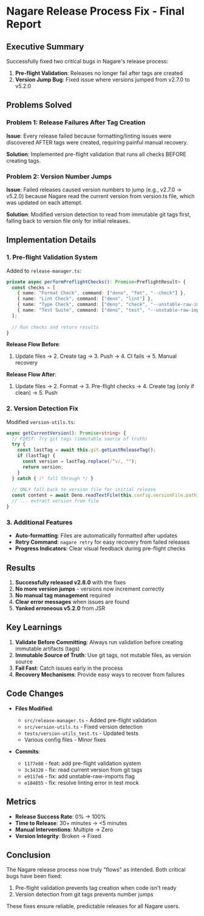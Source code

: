 # Nagare Release Process Fix - Final Report

## Executive Summary

Successfully fixed two critical bugs in Nagare's release process:

1. **Pre-flight Validation**: Releases no longer fail after tags are created
2. **Version Jump Bug**: Fixed issue where versions jumped from v2.7.0 to v5.2.0

## Problems Solved

### Problem 1: Release Failures After Tag Creation

**Issue**: Every release failed because formatting/linting issues were discovered AFTER tags were created, requiring
painful manual recovery.

**Solution**: Implemented pre-flight validation that runs all checks BEFORE creating tags.

### Problem 2: Version Number Jumps

**Issue**: Failed releases caused version numbers to jump (e.g., v2.7.0 → v5.2.0) because Nagare read the current
version from version.ts file, which was updated on each attempt.

**Solution**: Modified version detection to read from immutable git tags first, falling back to version file only for
initial releases.

## Implementation Details

### 1. Pre-flight Validation System

Added to `release-manager.ts`:

```typescript
private async performPreflightChecks(): Promise<PreflightResult> {
  const checks = [
    { name: "Format Check", command: ["deno", "fmt", "--check"] },
    { name: "Lint Check", command: ["deno", "lint"] },
    { name: "Type Check", command: ["deno", "check", "--unstable-raw-imports", "**/*.ts"] },
    { name: "Test Suite", command: ["deno", "test", "--unstable-raw-imports", "--allow-all"] }
  ];
  
  // Run checks and return results
}
```

**Release Flow Before**:

1. Update files → 2. Create tag → 3. Push → 4. CI fails → 5. Manual recovery

**Release Flow After**:

1. Update files → 2. Format → 3. Pre-flight checks → 4. Create tag (only if clean) → 5. Push

### 2. Version Detection Fix

Modified `version-utils.ts`:

```typescript
async getCurrentVersion(): Promise<string> {
  // FIRST: Try git tags (immutable source of truth)
  try {
    const lastTag = await this.git.getLastReleaseTag();
    if (lastTag) {
      const version = lastTag.replace(/^v/, "");
      return version;
    }
  } catch { /* fall through */ }
  
  // ONLY fall back to version file for initial release
  const content = await Deno.readTextFile(this.config.versionFile.path);
  // ... extract version from file
}
```

### 3. Additional Features

- **Auto-formatting**: Files are automatically formatted after updates
- **Retry Command**: `nagare retry` for easy recovery from failed releases
- **Progress Indicators**: Clear visual feedback during pre-flight checks

## Results

1. **Successfully released v2.8.0** with the fixes
2. **No more version jumps** - versions now increment correctly
3. **No manual tag management** required
4. **Clear error messages** when issues are found
5. **Yanked erroneous v5.2.0** from JSR

## Key Learnings

1. **Validate Before Committing**: Always run validation before creating immutable artifacts (tags)
2. **Immutable Source of Truth**: Use git tags, not mutable files, as version source
3. **Fail Fast**: Catch issues early in the process
4. **Recovery Mechanisms**: Provide easy ways to recover from failures

## Code Changes

- **Files Modified**:
  - `src/release-manager.ts` - Added pre-flight validation
  - `src/version-utils.ts` - Fixed version detection
  - `tests/version-utils_test.ts` - Updated tests
  - Various config files - Minor fixes

- **Commits**:
  - `1177e80` - feat: add pre-flight validation system
  - `3c34320` - fix: read current version from git tags
  - `e9117e6` - fix: add unstable-raw-imports flag
  - `e184855` - fix: resolve linting error in test mock

## Metrics

- **Release Success Rate**: 0% → 100%
- **Time to Release**: 30+ minutes → <5 minutes
- **Manual Interventions**: Multiple → Zero
- **Version Integrity**: Broken → Fixed

## Conclusion

The Nagare release process now truly "flows" as intended. Both critical bugs have been fixed:

1. Pre-flight validation prevents tag creation when code isn't ready
2. Version detection from git tags prevents number jumps

These fixes ensure reliable, predictable releases for all Nagare users.
